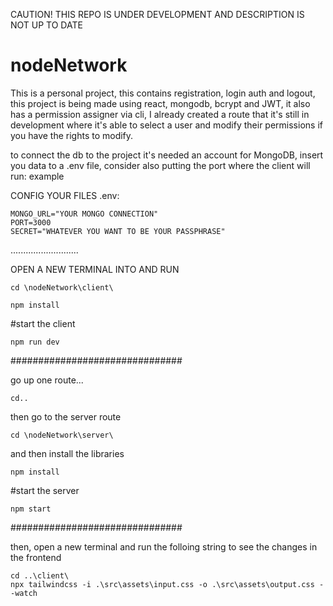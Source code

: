 CAUTION! THIS REPO IS UNDER DEVELOPMENT AND DESCRIPTION IS NOT UP TO DATE 
# nodeNetwork
This is a personal project, this contains registration, login auth and logout, this project is being made using react, mongodb, bcrypt and JWT, it also has a permission assigner via cli, I already created a route that it's still in development where it's able to select a user and modify their permissions if you have the rights to modify.

to connect the db to the project it's needed an account for MongoDB, insert you data to a .env file, consider also putting the port where the client will run: example

CONFIG YOUR FILES 
.env:

```
MONGO_URL="YOUR MONGO CONNECTION"
PORT=3000
SECRET="WHATEVER YOU WANT TO BE YOUR PASSPHRASE"
```

...........................

OPEN A NEW TERMINAL INTO AND RUN
```
cd \nodeNetwork\client\
```
```
npm install
```

#start the client
```
npm run dev
```

###############################

go up one route...
```
cd..
```

then go to the server route
```
cd \nodeNetwork\server\
```

and then install the libraries
```
npm install
```

#start the server
```
npm start
```

###############################

then, open a new terminal and run the folloing string to see the changes in the frontend

```
cd ..\client\
npx tailwindcss -i .\src\assets\input.css -o .\src\assets\output.css --watch
```

